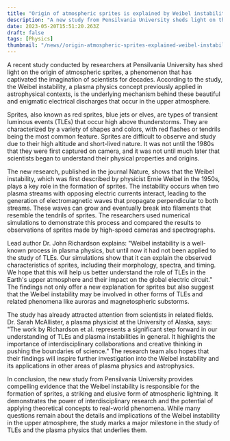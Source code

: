 ```yaml
---
title: "Origin of atmospheric sprites is explained by Weibel instability"
description: "A new study from Pensilvania University sheds light on the origin of atmospheric sprites, a phenomenon characterized by electrical discharges that occur high above thunderstorms."
date: 2023-05-20T15:51:20.263Z
draft: false
tags: [Physics]
thumbnail: "/news//origin-atmospheric-sprites-explained-weibel-instability/thumb.png"
---
```


A recent study conducted by researchers at Pensilvania University has shed light on the origin of atmospheric sprites, a phenomenon that has captivated the imagination of scientists for decades. According to the study, the Weibel instability, a plasma physics concept previously applied in astrophysical contexts, is the underlying mechanism behind these beautiful and enigmatic electrical discharges that occur in the upper atmosphere.

Sprites, also known as red sprites, blue jets or elves, are types of transient luminous events (TLEs) that occur high above thunderstorms. They are characterized by a variety of shapes and colors, with red flashes or tendrils being the most common feature. Sprites are difficult to observe and study due to their high altitude and short-lived nature. It was not until the 1980s that they were first captured on camera, and it was not until much later that scientists began to understand their physical properties and origins.

The new research, published in the journal Nature, shows that the Weibel instability, which was first described by physicist Ernie Weibel in the 1950s, plays a key role in the formation of sprites. The instability occurs when two plasma streams with opposing electric currents interact, leading to the generation of electromagnetic waves that propagate perpendicular to both streams. These waves can grow and eventually break into filaments that resemble the tendrils of sprites. The researchers used numerical simulations to demonstrate this process and compared the results to observations of sprites made by high-speed cameras and spectrographs.

Lead author Dr. John Richardson explains: "Weibel instability is a well-known process in plasma physics, but until now it had not been applied to the study of TLEs. Our simulations show that it can explain the observed characteristics of sprites, including their morphology, spectra, and timing. We hope that this will help us better understand the role of TLEs in the Earth's upper atmosphere and their impact on the global electric circuit." The findings not only offer a new explanation for sprites but also suggest that the Weibel instability may be involved in other forms of TLEs and related phenomena like auroras and magnetospheric substorms.

The study has already attracted attention from scientists in related fields. Dr. Sarah McAllister, a plasma physicist at the University of Alaska, says: "The work by Richardson et al. represents a significant step forward in our understanding of TLEs and plasma instabilities in general. It highlights the importance of interdisciplinary collaborations and creative thinking in pushing the boundaries of science." The research team also hopes that their findings will inspire further investigation into the Weibel instability and its applications in other areas of plasma physics and astrophysics.

In conclusion, the new study from Pensilvania University provides compelling evidence that the Weibel instability is responsible for the formation of sprites, a striking and elusive form of atmospheric lightning. It demonstrates the power of interdisciplinary research and the potential of applying theoretical concepts to real-world phenomena. While many questions remain about the details and implications of the Weibel instability in the upper atmosphere, the study marks a major milestone in the study of TLEs and the plasma physics that underlies them.
